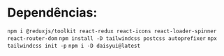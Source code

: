 # Dependências: 

`npm i @reduxjs/toolkit react-redux react-icons react-loader-spinner react-router-dom`
`npm install -D tailwindcss postcss autoprefixer`
`npx tailwindcss init -p`
`npm i -D daisyui@latest`
